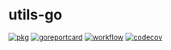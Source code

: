 # utils-go

[![pkg](https://pkg.go.dev/badge/github.com/newtstat/utils-go)](https://pkg.go.dev/github.com/newtstat/utils-go)
[![goreportcard](https://goreportcard.com/badge/github.com/newtstat/utils-go)](https://goreportcard.com/report/github.com/newtstat/utils-go)
[![workflow](https://github.com/newtstat/utils-go/workflows/v1/badge.svg)](https://github.com/newtstat/utils-go/tree/v1)
[![codecov](https://codecov.io/gh/newtstat/utils-go/branch/v1/graph/badge.svg?token=5AN3GG3FSO)](https://codecov.io/gh/newtstat/utils-go)
